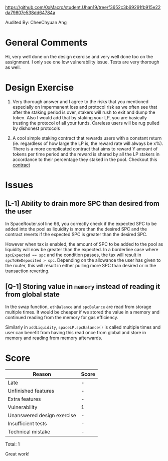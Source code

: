 https://github.com/0xMacro/student.Uhan19/tree/f3652c3b69291fb915e22da79807e538dd64784a

Audited By: CheeChyuan Ang

# General Comments

Hi, very well done on the design exercise and very well done too on the assignment. I only see one low vulnerability issue. Tests are very thorough as well.

# Design Exercise

1. Very thorough answer and I agree to the risks that you mentioned especially on impermanent loss and protocol risk as we often see that after the staking period is over, stakers will rush to exit and dump the token. Also I would add that by staking your LP, you are basically trusting the protocol of all your funds. Careless users will be rug pulled by dishonest protocols

2. A cool simple staking contract that rewards users with a constant return (ie. regardless of how large the LP is, the reward rate will always be x%). There is a more complicated contract that aims to reward Y amount of tokens per time period and the reward is shared by all the LP stakers in accordance to their percentage they staked in the pool. Checkout this [contract](https://github.com/Synthetixio/synthetix/blob/develop/contracts/StakingRewards.sol)

# Issues

## **[L-1]** Ability to drain more SPC than desired from the user

In SpaceRouter.sol line 66, you correctly check if the expected SPC to be added into the pool as liquidity is more than the desired SPC and the contract reverts if the expected SPC is greater than the desired SPC.

However when tax is enabled, the amount of SPC to be added to the pool as liquidity will now be greater than the expected. In a borderline case where `spcExpected == spc` and the condition passes, the tax will result in `spcToBeDeposited > spc`. Depending on the allowance the user has given to the router, this will result in either pulling more SPC than desired or in the transaction reverting.

## **[Q-1]** Storing value in `memory` instead of reading it from global state

In the swap function, `ethBalance` and `spcBalance` are read from storage multiple times. It would be cheaper if we stored the value in a memory and continued reading from the memory for gas efficiency.

Similarly in `addLiquidity`, `spaceLP.spcBalance()` is called multiple times and user can benefit from having this read once from global and store in memory and reading from memory afterwards.

# Score

| Reason                     | Score |
| -------------------------- | ----- |
| Late                       | -     |
| Unfinished features        | -     |
| Extra features             | -     |
| Vulnerability              | 1     |
| Unanswered design exercise | -     |
| Insufficient tests         | -     |
| Technical mistake          | -     |

Total: 1

Great work!
